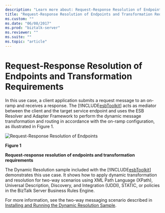```yaml
---
description: "Learn more about: Request-Response Resolution of Endpoints and Transformation Requirements"
title: "Request-Response Resolution of Endpoints and Transformation Requirements"
ms.custom: ""
ms.date: "06/08/2017"
ms.prod: "biztalk-server"
ms.reviewer: ""
ms.suite: ""
ms.topic: "article"
---
```

# Request-Response Resolution of Endpoints and Transformation Requirements
In this use case, a client application submits a request message to an on-ramp and receives a response. The [!INCLUDE[esbToolkit](../includes/esbtoolkit-md.md)] acts as mediator between the client and the target service endpoint and uses the ESB Resolver and Adapter Framework to perform the dynamic message transformation and routing in accordance with the on-ramp configuration, as illustrated in Figure 1.  
  
 ![Request&#45;Response Resolution of Endpoints](../esb-toolkit/media/ch3-requestresponse.gif "Ch3-RequestResponse")  
  
 **Figure 1**  
  
 **Request-response resolution of endpoints and transformation requirements**  
  
 The Dynamic Resolution sample included with the [!INCLUDE[esbToolkit](../includes/esbtoolkit-md.md)] demonstrates this use case. It shows how to apply dynamic transformation and resolution for two-way scenarios using XML Path Language (XPath), Universal Description, Discovery, and Integration (UDDI), STATIC, or policies in the BizTalk Server Business Rules Engine.  
  
 For more information, see the two-way messaging scenario described in [Installing and Running the Dynamic Resolution Sample](../esb-toolkit/installing-and-running-the-dynamic-resolution-sample.md).
